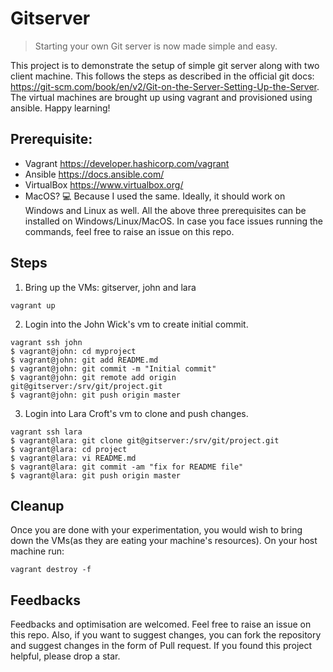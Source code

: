 # Gitserver

> Starting  your own Git server is now made simple and easy.

This project is to demonstrate the setup of simple git server along with two client machine. 
This follows the steps as described in the official git docs: https://git-scm.com/book/en/v2/Git-on-the-Server-Setting-Up-the-Server.
The virtual machines are brought up using vagrant and provisioned using ansible. Happy learning!

## Prerequisite:
- Vagrant https://developer.hashicorp.com/vagrant
- Ansible https://docs.ansible.com/
- VirtualBox https://www.virtualbox.org/
- MacOS? :computer: Because I used the same. Ideally, it should work on Windows and Linux as well. All the above three prerequisites can be installed on Windows/Linux/MacOS. In case you face issues running the commands, feel free to raise an issue on this repo.  

## Steps 
1. Bring up the VMs: gitserver, john and lara
```shell
vagrant up
```

2. Login into the John Wick's vm to create initial commit.
```shell
vagrant ssh john
$ vagrant@john: cd myproject
$ vagrant@john: git add README.md
$ vagrant@john: git commit -m "Initial commit"
$ vagrant@john: git remote add origin git@gitserver:/srv/git/project.git
$ vagrant@john: git push origin master
```

3. Login into Lara Croft's vm to clone and push changes.
```shell
vagrant ssh lara
$ vagrant@lara: git clone git@gitserver:/srv/git/project.git
$ vagrant@lara: cd project
$ vagrant@lara: vi README.md
$ vagrant@lara: git commit -am "fix for README file"
$ vagrant@lara: git push origin master
```

## Cleanup
Once you are done with your experimentation, you would wish to bring down the VMs(as they are eating your machine's resources). On your host machine run:
```shell
vagrant destroy -f
```

## Feedbacks
Feedbacks and optimisation are welcomed. Feel free to raise an issue on this repo. Also, if you want to suggest changes, you can fork the repository and suggest changes in the form of Pull request. If you found this project helpful, please drop a star.